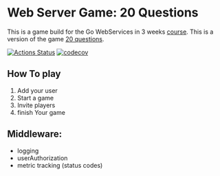 # Web Server Game: 20 Questions

This is a game build for the Go WebServices in 3 weeks [course](https://github.com/Soypete/WebServices-in-3-weeks). This is a version of the game [20 questions](https://en.wikipedia.org/wiki/Twenty_questions).

[![Actions Status](https://github.com/soypete/{}/workflows/build/badge.svg)](https://github.com/soypete/{}/actions/workflows/go.yml)
[![codecov](https://codecov.io/gh/soypete/{}/branch/master/graph/badge.svg)](https://codecov.io/gh/soypete/{})

## How To play

1.  Add your user
2.  Start a game
3.  Invite players
4.  finish Your game

## Middleware:

* logging
* userAuthorization
* metric tracking (status codes)
